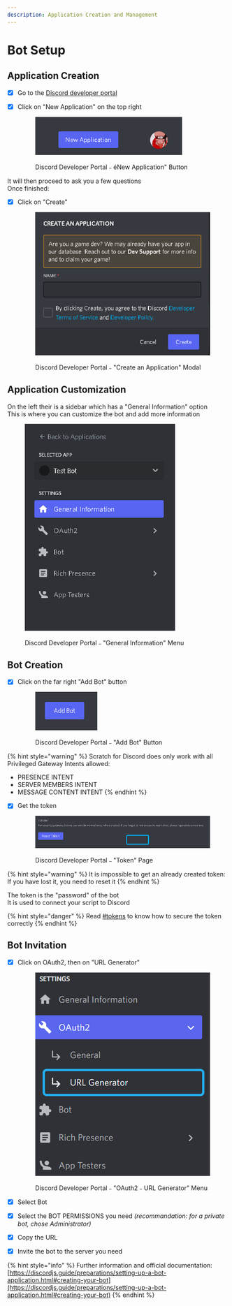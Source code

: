 ```yaml
---
description: Application Creation and Management
---
```


# Bot Setup

## Application Creation

* [x] Go to the [Discord developer portal](https://discord.com/developers/applications)
*   [x] Click on "New Application" on the top right

    <figure><img src="../.gitbook/assets/image (12).png" alt="Discord Developer Portal﹣éNew Application&#x22; Button"><figcaption><p>Discord Developer Portal﹣éNew Application" Button</p></figcaption></figure>

It will then proceed to ask you a few questions\
Once finished:

*   [x] Click on "Create"

    <figure><img src="../.gitbook/assets/image (13).png" alt="Discord Developer Portal﹣&#x22;Create an Application&#x22; Modal"><figcaption><p>Discord Developer Portal﹣"Create an Application" Modal</p></figcaption></figure>

## Application Customization

On the left their is a sidebar which has a "General Information" option\
This is where you can customize the bot and add more information

<figure><img src="../.gitbook/assets/image (4).png" alt="Discord Developer Portal﹣&#x22;General Information&#x22; Menu"><figcaption><p>Discord Developer Portal﹣"General Information" Menu</p></figcaption></figure>

## Bot Creation

*   [x] Click on the far right "Add Bot" button

    <figure><img src="../.gitbook/assets/image (5).png" alt="Discord Developer Portal﹣&#x22;Add Bot&#x22; Button"><figcaption><p>Discord Developer Portal﹣"Add Bot" Button</p></figcaption></figure>

{% hint style="warning" %}
Scratch for Discord does only work with all Privileged Gateway Intents allowed:

* PRESENCE INTENT
* SERVER MEMBERS INTENT
* MESSAGE CONTENT INTENT
{% endhint %}

*   [x] Get the token

    <figure><img src="../.gitbook/assets/image (6).png" alt="Discord Developer Portal﹣&#x22;Token&#x22; Page"><figcaption><p>Discord Developer Portal﹣"Token" Page</p></figcaption></figure>

{% hint style="warning" %}
It is impossible to get an already created token:\
If you have lost it, you need to reset it
{% endhint %}

The token is the "password" of the bot\
It is used to connect your script to Discord

{% hint style="danger" %}
Read [#tokens](security.md#tokens "mention") to know how to secure the token correctly
{% endhint %}

## Bot Invitation

*   [x] Click on OAuth2, then on "URL Generator"

    <figure><img src="../.gitbook/assets/image (10).png" alt="Discord Developer Portal﹣&#x22;OAuth2﹣URL Generator&#x22; Menu"><figcaption><p>Discord Developer Portal﹣"OAuth2﹣URL Generator" Menu</p></figcaption></figure>
* [x] Select Bot
* [x] Select the BOT PERMISSIONS you need _(recommandation: for a private bot, chose Administrator)_
* [x] Copy the URL
* [x] Invite the bot to the server you need

{% hint style="info" %}
Further information and official documentation:\
[https://discordjs.guide/preparations/setting-up-a-bot-application.html#creating-your-bot](https://discordjs.guide/preparations/setting-up-a-bot-application.html#creating-your-bot)
{% endhint %}
